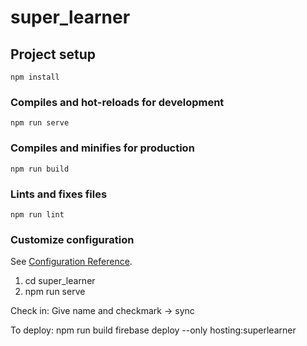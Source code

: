 # super_learner

## Project setup
```
npm install
```

### Compiles and hot-reloads for development
```
npm run serve
```

### Compiles and minifies for production
```
npm run build
```

### Lints and fixes files
```
npm run lint
```

### Customize configuration
See [Configuration Reference](https://cli.vuejs.org/config/).

1. cd super_learner
2. npm run serve


Check in:  Give name and checkmark -> sync

To deploy:
npm run build
firebase deploy --only hosting:superlearner